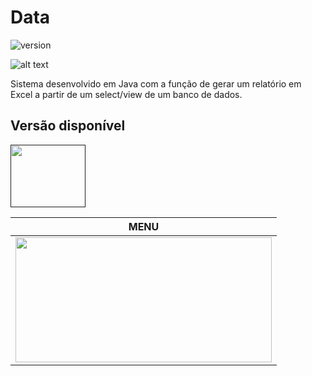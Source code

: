 # Data

![version](https://img.shields.io/badge/version-1.0.0-blue.svg)

![alt text](https://uploaddeimagens.com.br/images/001/967/509/original/1.png "tela")

Sistema desenvolvido em Java com a função de gerar um relatório em Excel a partir de um select/view de um banco de dados.

## Versão disponível

[<img src="https://portal.ifpe.edu.br/campus/palmares/noticias/divulgado-resultado-do-curso-de-extensao-em-java/javalogo.png/@@images/69c46ffa-cc8a-402e-89b3-c8ac41c96431.png" width="120" height="100" />]()

| MENU |
| --- | 
| <img src="https://uploaddeimagens.com.br/images/001/967/510/original/2.png" width="410" height="200" /> 
